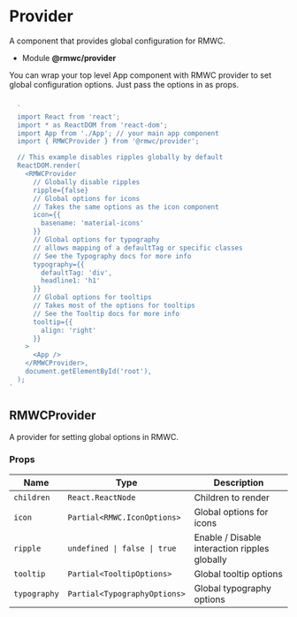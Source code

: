 # Provider

A component that provides global configuration for RMWC.

- Module **@rmwc/provider**


You can wrap your top level App component with RMWC provider to set global configuration options. Just pass the options in as props.

```jsx

  `
  import React from 'react';
  import * as ReactDOM from 'react-dom';
  import App from './App'; // your main app component
  import { RMWCProvider } from '@rmwc/provider';

  // This example disables ripples globally by default
  ReactDOM.render(
    <RMWCProvider
      // Globally disable ripples
      ripple={false}
      // Global options for icons
      // Takes the same options as the icon component
      icon={{
        basename: 'material-icons'
      }}
      // Global options for typography
      // allows mapping of a defaultTag or specific classes
      // See the Typography docs for more info
      typography={{
        defaultTag: 'div',
        headline1: 'h1'
      }}
      // Global options for tooltips
      // Takes most of the options for tooltips
      // See the Tooltip docs for more info
      tooltip={{
        align: 'right'
      }}
    >
      <App />
    </RMWCProvider>,
    document.getElementById('root'),
  );
`

```

## RMWCProvider
A provider for setting global options in RMWC.

### Props

| Name | Type | Description |
|------|------|-------------|
| `children` | `React.ReactNode` | Children to render |
| `icon` | `Partial<RMWC.IconOptions>` | Global options for icons |
| `ripple` | `undefined \| false \| true` | Enable / Disable interaction ripples globally |
| `tooltip` | `Partial<TooltipOptions>` | Global tooltip options |
| `typography` | `Partial<TypographyOptions>` | Global typography options |


